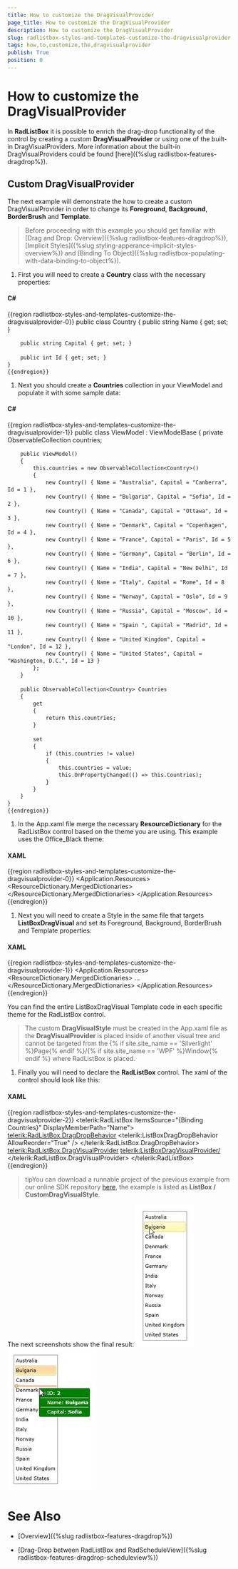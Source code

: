 ```yaml
---
title: How to customize the DragVisualProvider
page_title: How to customize the DragVisualProvider
description: How to customize the DragVisualProvider
slug: radlistbox-styles-and-templates-customize-the-dragvisualprovider
tags: how,to,customize,the,dragvisualprovider
publish: True
position: 0
---
```


# How to customize the DragVisualProvider



In __RadListBox__ it is possible to enrich the drag-drop functionality of the control by creating a custom __DragVisualProvider__ or using one of the built-in DragVisualProviders. More information about the built-in DragVisualProviders could be found [here]({%slug radlistbox-features-dragdrop%}).
      

## Custom DragVisualProvider

The next example will demonstrate the how to create a custom DragVisualProvider in order to change its __Foreground__, __Background__, __BorderBrush__ and __Template__.

>Before proceeding with this example you should get familiar with [Drag and Drop: Overview]({%slug radlistbox-features-dragdrop%}), [Implicit Styles]({%slug styling-apperance-implicit-styles-overview%}) and [Binding To Object]({%slug radlistbox-populating-with-data-binding-to-object%}).
          

1. First you will need to create a __Country__ class with the necessary properties:
            

#### __C#__

{{region radlistbox-styles-and-templates-customize-the-dragvisualprovider-0}}
	public class Country
	{
		public string Name { get; set; }
	
		public string Capital { get; set; }
	
		public int Id { get; set; }
	} 
	{{endregion}}



1. Next you should create a __Countries__ collection in your ViewModel and populate it with some sample data:
            

#### __C#__

{{region radlistbox-styles-and-templates-customize-the-dragvisualprovider-1}}
	public class ViewModel : ViewModelBase
	{
		private ObservableCollection<Country> countries;
	
		public ViewModel()
		{
			this.countries = new ObservableCollection<Country>()
			{
				new Country() { Name = "Australia", Capital = "Canberra", Id = 1 },
				new Country() { Name = "Bulgaria", Capital = "Sofia", Id = 2 },
				new Country() { Name = "Canada", Capital = "Ottawa", Id = 3 },
				new Country() { Name = "Denmark", Capital = "Copenhagen", Id = 4 },
				new Country() { Name = "France", Capital = "Paris", Id = 5 },
				new Country() { Name = "Germany", Capital = "Berlin", Id = 6 },
				new Country() { Name = "India", Capital = "New Delhi", Id = 7 },
				new Country() { Name = "Italy", Capital = "Rome", Id = 8 },
				new Country() { Name = "Norway", Capital = "Oslo", Id = 9 },
				new Country() { Name = "Russia", Capital = "Moscow", Id = 10 },
				new Country() { Name = "Spain ", Capital = "Madrid", Id = 11 },
				new Country() { Name = "United Kingdom", Capital = "London", Id = 12 },
				new Country() { Name = "United States", Capital = "Washington, D.C.", Id = 13 }
			};
		}
	
		public ObservableCollection<Country> Countries
		{
			get
			{
				return this.countries;
			}
	
			set
			{
				if (this.countries != value)
				{
					this.countries = value;
					this.OnPropertyChanged(() => this.Countries);
				}
			}
		}
	}
	{{endregion}}



1. In the App.xaml file merge the necessary __ResourceDictionary__ for the RadListBox control based on the theme you are using. This example uses the Office_Black theme:
            

#### __XAML__

{{region radlistbox-styles-and-templates-customize-the-dragvisualprovider-0}}
	<Application.Resources>
		<ResourceDictionary>
			<ResourceDictionary.MergedDictionaries>
				<ResourceDictionary Source="/Telerik.Windows.Themes.Office_Black;component/Themes/System.Windows.xaml"/>
				<ResourceDictionary Source="/Telerik.Windows.Themes.Office_Black;component/Themes/Telerik.Windows.Controls.xaml"/>
			</ResourceDictionary.MergedDictionaries>
		</ResourceDictionary>
	</Application.Resources>
	{{endregion}}



1. Next you will need to create a Style in the same file that targets __ListBoxDragVisual__ and set its Foreground, Background, BorderBrush and Template properties:
            

#### __XAML__

{{region radlistbox-styles-and-templates-customize-the-dragvisualprovider-1}}
	<Application.Resources>
	    <ResourceDictionary>
	        <ResourceDictionary.MergedDictionaries>
	            ...
	        </ResourceDictionary.MergedDictionaries>
	        <Style TargetType="telerikDragDrop:ListBoxDragVisual" BasedOn="{StaticResource DragVisualStyle}">
		        <Setter Property="Foreground" Value="White"/>
		        <Setter Property="BorderBrush" Value="DarkGreen"/>
		        <Setter Property="Background" Value="Green"/>
		        <Setter Property="Template">
			        <Setter.Value>
				        <ControlTemplate TargetType="telerikDragDrop:DragVisual">
					        <Grid>
						        <VisualStateManager.VisualStateGroups>
							        ...
						        </VisualStateManager.VisualStateGroups>
						        ...
						        <Border Margin="0 0 4 4" Padding="{TemplateBinding BorderThickness}">
							        <Grid Margin="2, 0, 2, 0">
								        ...
								        <Grid.RowDefinitions>
									        <RowDefinition Height="20"/>
									        <RowDefinition Height="Auto"/>
									        <RowDefinition Height="20"/>
									        <RowDefinition Height="Auto"/>
									        <RowDefinition Height="20"/>
								        </Grid.RowDefinitions>
								        ...
								        <StackPanel Orientation="Horizontal" Margin="15, 0, 0, 0" Grid.Row="0" VerticalAlignment="Center">
									        <TextBlock Text="ID: "/>
									        <TextBlock Text="{Binding Content.Id, RelativeSource={RelativeSource TemplatedParent}}"
										        FontWeight="Bold"/>
								        </StackPanel>
								        <Border Background="White" Height="1" Grid.Row="1"/>
								        <StackPanel Orientation="Horizontal" Margin="15, 0, 0, 0" Grid.Row="2" VerticalAlignment="Center">
									        <TextBlock Text="Name: "/>
									        <TextBlock Text="{Binding Content.Name, RelativeSource={RelativeSource TemplatedParent}}"
										        FontWeight="Bold"/>
								        </StackPanel>
								        <Border Background="White" Height="1" Grid.Row="3"/>
								        <StackPanel Orientation="Horizontal" Margin="15, 0, 0, 0" Grid.Row="4" VerticalAlignment="Center">
									        <TextBlock Text="Capital: "/>
									        <TextBlock Text="{Binding Content.Capital, RelativeSource={RelativeSource TemplatedParent}}"
										        FontWeight="Bold"/>
								        </StackPanel>
							        </Grid>
				        </ControlTemplate>
			        </Setter.Value>
		        </Setter>
	        </Style>
	    </ResourceDictionary>
	</Application.Resources>
	{{endregion}}

You can find the entire ListBoxDragVisual Template code in each specific theme for the RadListBox control.
            

>The custom __DragVisualStyle__ must be created in the App.xaml file as the __DragVisualProvider__ is placed
                inside of another visual tree and cannot be targeted from the {% if site.site_name == 'Silverlight' %}Page{% endif %}/{% if site.site_name == 'WPF' %}Window{% endif %} where RadListBox is placed.
              

1. Finally you will need to declare the __RadListBox__ control. The xaml of the control should look like this:
            

#### __XAML__

{{region radlistbox-styles-and-templates-customize-the-dragvisualprovider-2}}
	<telerik:RadListBox ItemsSource="{Binding Countries}" 
						DisplayMemberPath="Name">
		<telerik:RadListBox.DragDropBehavior>
			<telerik:ListBoxDragDropBehavior AllowReorder="True" />
		</telerik:RadListBox.DragDropBehavior>
		<telerik:RadListBox.DragVisualProvider>
			<telerik:ListBoxDragVisualProvider/>
		</telerik:RadListBox.DragVisualProvider>
	</telerik:RadListBox>
	{{endregion}}



>tipYou can download a runnable project of the previous example from our online SDK repository
            [here](https://github.com/telerik/xaml-sdk), the example is listed as __ListBox / CustomDragVisualStyle__.
          

The next screenshots show the final result:
          ![radlistbox-styles-and-templates-customize-the-dragvisualprovider-1](images/radlistbox-styles-and-templates-customize-the-dragvisualprovider-1.jpg)![radlistbox-styles-and-templates-customize-the-dragvisualprovider-2](images/radlistbox-styles-and-templates-customize-the-dragvisualprovider-2.jpg)

# See Also

 * [Overview]({%slug radlistbox-features-dragdrop%})

 * [Drag-Drop between RadListBox and RadScheduleView]({%slug radlistbox-features-dragdrop-scheduleview%})
